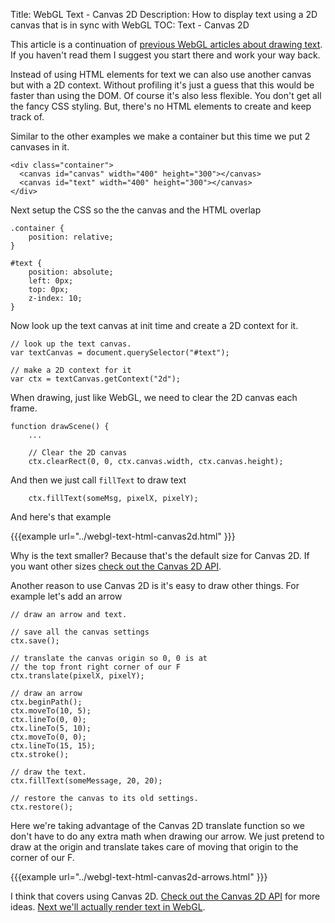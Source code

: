Title: WebGL Text - Canvas 2D
Description: How to display text using a 2D canvas that is in sync with WebGL
TOC: Text - Canvas 2D


This article is a continuation of [previous WebGL articles about drawing text](webgl-text-html.html).
If you haven't read them I suggest you start there and work your way back.

Instead of using HTML elements for text we can also use another canvas but with
a 2D context. Without profiling it's just a guess that this would be faster
than using the DOM. Of course it's also less flexible. You don't get all the
fancy CSS styling. But, there's no HTML elements to create and keep track of.

Similar to the other examples we make a container but this time we put
2 canvases in it.

    <div class="container">
      <canvas id="canvas" width="400" height="300"></canvas>
      <canvas id="text" width="400" height="300"></canvas>
    </div>

Next setup the CSS so the the canvas and the HTML overlap

    .container {
        position: relative;
    }

    #text {
        position: absolute;
        left: 0px;
        top: 0px;
        z-index: 10;
    }

Now look up the text canvas at init time and create a 2D context for it.

    // look up the text canvas.
    var textCanvas = document.querySelector("#text");

    // make a 2D context for it
    var ctx = textCanvas.getContext("2d");

When drawing, just like WebGL, we need to clear the 2D canvas each frame.

    function drawScene() {
        ...

        // Clear the 2D canvas
        ctx.clearRect(0, 0, ctx.canvas.width, ctx.canvas.height);

And then we just call `fillText` to draw text

        ctx.fillText(someMsg, pixelX, pixelY);

And here's that example

{{{example url="../webgl-text-html-canvas2d.html" }}}

Why is the text smaller? Because that's the default size for Canvas 2D.
If you want other sizes [check out the Canvas 2D API](https://developer.mozilla.org/en-US/docs/Web/API/Canvas_API/Tutorial/Drawing_text).

Another reason to use Canvas 2D is it's easy to draw other things. For example
let's add an arrow

    // draw an arrow and text.

    // save all the canvas settings
    ctx.save();

    // translate the canvas origin so 0, 0 is at
    // the top front right corner of our F
    ctx.translate(pixelX, pixelY);

    // draw an arrow
    ctx.beginPath();
    ctx.moveTo(10, 5);
    ctx.lineTo(0, 0);
    ctx.lineTo(5, 10);
    ctx.moveTo(0, 0);
    ctx.lineTo(15, 15);
    ctx.stroke();

    // draw the text.
    ctx.fillText(someMessage, 20, 20);

    // restore the canvas to its old settings.
    ctx.restore();

Here we're taking advantage of the Canvas 2D translate function so we don't have to do any extra
math when drawing our arrow. We just pretend to draw at the origin and translate takes care
of moving that origin to the corner of our F.

{{{example url="../webgl-text-html-canvas2d-arrows.html" }}}

I think that covers using Canvas 2D. [Check out the Canvas 2D API](https://developer.mozilla.org/en-US/docs/Web/API/CanvasRenderingContext2D)
for more ideas. [Next we'll actually render text in WebGL](webgl-text-texture.html).

